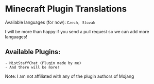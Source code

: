 # Minecraft Plugin Translations
Available languages (for now): `Czech, Slovak`

I will be more than happy if you send a pull request so we can add more languages!

## Available Plugins:
    - MistStaffChat (Plugin made by me)
    - And there will be more!
 
Note: I am not affiliated with any of the plugin authors of Mojang
